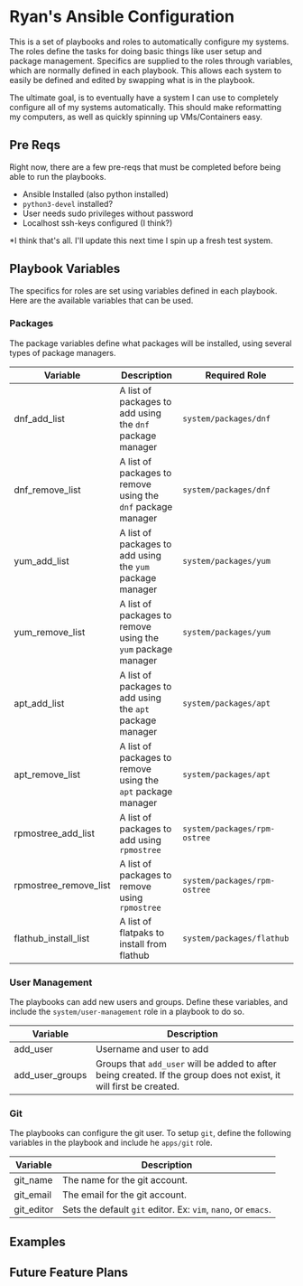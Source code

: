 # Ryan's Ansible Configuration

This is a set of playbooks and roles to automatically configure my systems. The
roles define the tasks for doing basic things like user setup and package
management. Specifics are supplied to the roles through variables, which are
normally defined in each playbook. This allows each system to easily be defined
and edited by swapping what is in the playbook.

The ultimate goal, is to eventually have a system I can use to completely
configure all of my systems automatically. This should make reformatting my
computers, as well as quickly spinning up VMs/Containers easy.

## Pre Reqs

Right now, there are a few pre-reqs that must be completed before being able to
run the playbooks.

- Ansible Installed (also python installed)
- `python3-devel` installed?
- User needs sudo privileges without password
- Localhost ssh-keys configured (I think?)

*I think that's all. I'll update this next time I spin up a fresh test system.

## Playbook Variables
The specifics for roles are set using variables defined in each playbook. Here
are the available variables that can be used.

### Packages
The package variables define what packages will be installed, using several
types of package managers.

| Variable | Description | Required Role |
|----------|-------------|---------------|
| dnf_add_list | A list of packages to add using the `dnf` package manager | `system/packages/dnf` |
| dnf_remove_list | A list of packages to remove using the `dnf` package manager | `system/packages/dnf` |
| yum_add_list | A list of packages to add using the `yum` package manager | `system/packages/yum` |
| yum_remove_list | A list of packages to remove using the `yum` package manager | `system/packages/yum` |
| apt_add_list | A list of packages to add using the `apt` package manager | `system/packages/apt` |
| apt_remove_list | A list of packages to remove using the `apt` package manager | `system/packages/apt` |
| rpmostree_add_list | A list of packages to add using `rpmostree` | `system/packages/rpm-ostree` |
| rpmostree_remove_list | A list of packages to remove using `rpmostree` | `system/packages/rpm-ostree` |
| flathub_install_list | A list of flatpaks to install from flathub | `system/packages/flathub` |


### User Management
The playbooks can add new users and groups. Define these variables, and include
the `system/user-management` role in a playbook to do so.

| Variable | Description |
|----------|-------------|
| add_user | Username and user to add |
| add_user_groups | Groups that `add_user` will be added to after being created. If the group does not exist, it will first be created. |

### Git

The playbooks can configure the git user. To setup `git`, define the following
variables in the playbook and include he `apps/git` role.


| Variable | Description |
|----------|-------------|
| git_name | The name for the git account. |
| git_email | The email for the git account. |
| git_editor | Sets the default `git` editor. Ex: `vim`, `nano`, or `emacs`. |


## Examples


## Future Feature Plans

